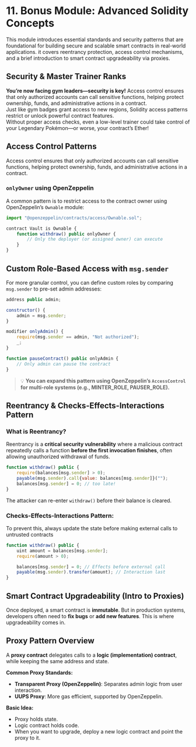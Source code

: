 # 11. Bonus Module: Advanced Solidity Concepts
This module introduces essential standards and security patterns that are foundational for building secure and scalable smart contracts in real-world applications. it covers reentrancy protection, access control mechanisms, and a brief introduction to smart contract upgradeability via proxies.


## Security & Master Trainer Ranks

**You’re now facing gym leaders—security is key!**
Access control ensures that only authorized accounts can call sensitive functions, helping protect ownership, funds, and administrative actions in a contract.  
Just like gym badges grant access to new regions, Solidity access patterns restrict or unlock powerful contract features.  
Without proper access checks, even a low-level trainer could take control of your Legendary Pokémon—or worse, your contract’s Ether!
## Access Control Patterns

Access control ensures that only authorized accounts can call sensitive functions, helping protect ownership, funds, and administrative actions in a contract.

### `onlyOwner` using OpenZeppelin

A common pattern is to restrict access to the contract owner using OpenZeppelin’s `Ownable` module:

```jsx
import "@openzeppelin/contracts/access/Ownable.sol";

contract Vault is Ownable {
    function withdraw() public onlyOwner {
        // Only the deployer (or assigned owner) can execute
    }
}

```

## Custom Role-Based Access with `msg.sender`

For more granular control, you can define custom roles by comparing `msg.sender` to pre-set admin addresses:

```jsx
address public admin;

constructor() {
    admin = msg.sender;
}

modifier onlyAdmin() {
    require(msg.sender == admin, "Not authorized");
    _;
}

function pauseContract() public onlyAdmin {
    // Only admin can pause the contract
}

```

>💡 **You can expand this pattern using OpenZeppelin’s `AccessControl` for multi-role systems (e.g., MINTER_ROLE, PAUSER_ROLE).**

</aside>

## Reentrancy & Checks-Effects-Interactions Pattern

### What is Reentrancy?

Reentrancy is a **critical security vulnerability** where a malicious contract repeatedly calls a function **before the first invocation finishes**, often allowing unauthorized withdrawal of funds.

```jsx
function withdraw() public {
    require(balances[msg.sender] > 0);
    payable(msg.sender).call{value: balances[msg.sender]}("");
    balances[msg.sender] = 0; // too late!
}

```

The attacker can re-enter `withdraw()` before their balance is cleared.

### Checks-Effects-Interactions Pattern:

To prevent this, always update the state before making external calls to untrusted contracts

```jsx
function withdraw() public {
    uint amount = balances[msg.sender];
    require(amount > 0);

    balances[msg.sender] = 0; // Effects before external call
    payable(msg.sender).transfer(amount); // Interaction last
}

```

## Smart Contract Upgradeability (Intro to Proxies)

Once deployed, a smart contract is **immutable**. But in production systems, developers often need to **fix bugs** or **add new features**. This is where upgradeability comes in.

## Proxy Pattern Overview

A **proxy contract** delegates calls to a **logic (implementation) contract**, while keeping the same address and state.

**Common Proxy Standards:**

-   **Transparent Proxy (OpenZeppelin)**: Separates admin logic from user interaction.
-   **UUPS Proxy**: More gas efficient, supported by OpenZeppelin.

**Basic Idea:**

-   Proxy holds state.
-   Logic contract holds code.
-   When you want to upgrade, deploy a new logic contract and point the proxy to it.